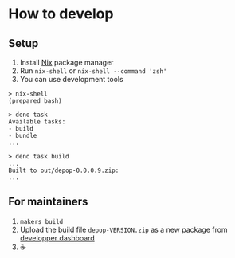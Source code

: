 # How to develop

## Setup

1. Install [Nix](https://nixos.org/) package manager
2. Run `nix-shell` or `nix-shell --command 'zsh'`
3. You can use development tools

```console
> nix-shell
(prepared bash)

> deno task
Available tasks:
- build
- bundle
...

> deno task build
...
Built to out/depop-0.0.0.9.zip:
...
```

## For maintainers

1. `makers build`
2. Upload the build file `depop-VERSION.zip` as a new package from
   [developper dashboard](https://chrome.google.com/webstore/devconsole/2dc05d4b-8c8e-4356-a2be-080a15ab2903/bblbchjekobacogfioehogggccfagkmk/edit/package)
3. ☕
